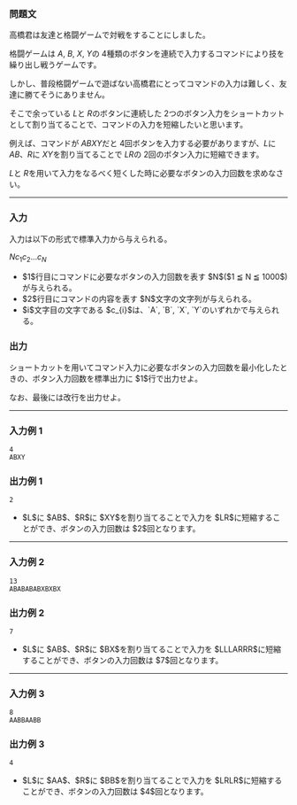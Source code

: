 
<div>

<div>

### **問題文**

<section>
高橋君は友達と格闘ゲームで対戦をすることにしました。

格闘ゲームは $A$, $B$, $X$, $Y$の $4$種類のボタンを連続で入力するコマンドにより技を繰り出し戦うゲームです。

しかし、普段格闘ゲームで遊ばない高橋君にとってコマンドの入力は難しく、友達に勝てそうにありません。

そこで余っている $L$と $R$のボタンに連続した $2$つのボタン入力をショートカットとして割り当てることで、コマンドの入力を短縮したいと思います。

例えば、コマンドが $ABXY$だと $4$回ボタンを入力する必要がありますが、$L$に $AB$、$R$に $XY$を割り当てることで $LR$の $2$回のボタン入力に短縮できます。

$L$と $R$を用いて入力をなるべく短くした時に必要なボタンの入力回数を求めなさい。

</section>

</div>

---

<div>

<div>

### **入力**

<section>
入力は以下の形式で標準入力から与えられる。

<div>

$N$$c_{1}c_{2}...c_{N}$
</div>

<ul>

<li>
$1$行目にコマンドに必要なボタンの入力回数を表す $N$($1 ≦ N ≦ 1000$)が与えられる。
</li>

<li>
$2$行目にコマンドの内容を表す $N$文字の文字列が与えられる。
</li>

<li>
$i$文字目の文字である $c_{i}$は、`A`, `B`, `X`, `Y`のいずれかで与えられる。
</li>

</ul>

</section>

</div>

</div>

<div>

### **出力**

<section>
ショートカットを用いてコマンド入力に必要なボタンの入力回数を最小化したときの、ボタン入力回数を標準出力に $1$行で出力せよ。

なお、最後には改行を出力せよ。

</section>

</div>

---

<div>

### **入力例 1**

```
4
ABXY
```

</div>

<div>

### **出力例 1**

```
2
```

<ul>

<li>
$L$に $AB$、$R$に $XY$を割り当てることで入力を $LR$に短縮することができ、ボタンの入力回数は $2$回となります。

</li>

</ul>

</div>

---

<div>

### **入力例 2**

```
13
ABABABABXBXBX
```

</div>

<div>

### **出力例 2**

```
7
```

<ul>

<li>
$L$に $AB$、$R$に $BX$を割り当てることで入力を $LLLARRR$に短縮することができ、ボタンの入力回数は $7$回となります。

</li>

</ul>

</div>

---

<div>

### **入力例 3**

```
8
AABBAABB
```

</div>

<div>

### **出力例 3**

```
4
```

<ul>

<li>
$L$に $AA$、$R$に $BB$を割り当てることで入力を $LRLR$に短縮することができ、ボタンの入力回数は $4$回となります。

</li>

</ul>

</div>

</div>
